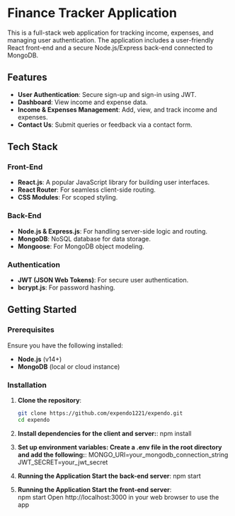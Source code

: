 # Finance Tracker Application

This is a full-stack web application for tracking income, expenses, and managing user authentication. The application includes a user-friendly React front-end and a secure Node.js/Express back-end connected to MongoDB.

## Features

- **User Authentication**: Secure sign-up and sign-in using JWT.
- **Dashboard**: View income and expense data.
- **Income & Expenses Management**: Add, view, and track income and expenses.
- **Contact Us**: Submit queries or feedback via a contact form.

## Tech Stack

### Front-End
- **React.js**: A popular JavaScript library for building user interfaces.
- **React Router**: For seamless client-side routing.
- **CSS Modules**: For scoped styling.

### Back-End
- **Node.js & Express.js**: For handling server-side logic and routing.
- **MongoDB**: NoSQL database for data storage.
- **Mongoose**: For MongoDB object modeling.

### Authentication
- **JWT (JSON Web Tokens)**: For secure user authentication.
- **bcrypt.js**: For password hashing.

## Getting Started

### Prerequisites

Ensure you have the following installed:
- **Node.js** (v14+)
- **MongoDB** (local or cloud instance)

### Installation

1. **Clone the repository**:
   ```bash
   git clone https://github.com/expendo1221/expendo.git
   cd expendo
2. **Install dependencies for the client and server:**:
    npm install

3. **Set up environment variables: Create a .env file in the root directory and add the following:**:
    MONGO_URI=your_mongodb_connection_string
    JWT_SECRET=your_jwt_secret
4. **Running the Application Start the back-end server**:
    npm start
5. **Running the Application Start the front-end server**:  
    npm start
Open http://localhost:3000 in your web browser to use the app